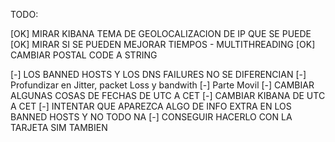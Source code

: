 
TODO:

[OK]		MIRAR KIBANA TEMA DE GEOLOCALIZACION DE IP QUE SE PUEDE
[OK]		MIRAR SI SE PUEDEN MEJORAR TIEMPOS - MULTITHREADING
[OK]		CAMBIAR POSTAL CODE A STRING

[-]		LOS BANNED HOSTS Y LOS DNS FAILURES NO SE DIFERENCIAN
[-]		Profundizar en Jitter, packet Loss y bandwith
[-]		Parte Movil
[-]		CAMBIAR ALGUNAS COSAS DE FECHAS DE UTC A CET
[-]		CAMBIAR KIBANA DE UTC A CET
[-]		INTENTAR QUE APAREZCA ALGO DE INFO EXTRA EN LOS BANNED HOSTS Y NO TODO NA
[-]		CONSEGUIR HACERLO CON LA TARJETA SIM TAMBIEN

